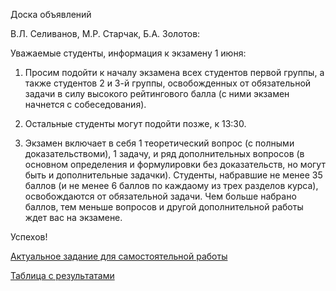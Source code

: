 Доска объявлений 

В.Л. Селиванов, М.Р. Старчак, Б.А. Золотов:

Уважаемые студенты, информация к экзамену 1 июня:

1) Просим подойти к началу экзамена всех студентов первой группы, а также студентов 2 и 3-й группы, освобожденных от обязательной задачи в силу высокого рейтингового балла (с ними экзамен начнется с собеседования).

2) Остальные студенты могут подойти позже, к 13:30. 

3) Экзамен включает в себя 1 теоретический вопрос (с полными доказательствоми), 1 задачу, и ряд дополнительных вопросов (в основном определения и формулировки без доказательств, но могут быть и дополнительные задачки). Студенты, набравшие не менее 35 баллов (и не менее 6 баллов по каждаому из трех разделов курса), освобождаются от обязательной задачи. Чем больше набрано баллов, тем меньше вопросов и другой дополнительной работы ждет вас на экзамене.

Успехов!

  
[Актуальное задание для самостоятельной работы](https://docs.yandex.ru/docs/view?url=ya-disk%3A%2F%2F%2Fdisk%2FLogic2-2023%2Ftask13.pdf&name=task13.pdf&uid=1130000047699803&nosw=1)

[Таблица с результатами](https://docs.google.com/spreadsheets/d/1nO0-SeE6pCi0vht6oQ3mGaXVSdi1tb7ycBu6DyuDTxI/edit#gid=0)



